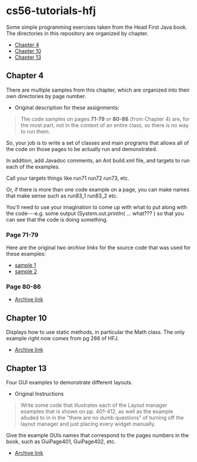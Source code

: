# cs56-tutorials-hfj

Some simple programming exercises taken from the Head First Java book. The directories in this repository are organized by chapter.

* [Chapter 4](https://github.com/UCSB-CS56-Conrad/cs56-tutorials-hfj#chapter-4)
* [Chapter 10](https://github.com/UCSB-CS56-Conrad/cs56-tutorials-hfj#chapter-10)
* [Chapter 13](https://github.com/UCSB-CS56-Conrad/cs56-tutorials-hfj#chapter-13)

## Chapter 4

There are multiple samples from this chapter, which are organized into their own directories by page number.

* Original description for these assignments:

> The code samples on pages **71-79** or **80-86** (from Chapter 4) are, for the most part, not in the context of an entire class, so there is no way to run them.
>
So, your job is to write a set of classes and main programs that allows all of the code on those pages to be actually run and demonstrated. 
>
In addition, add Javadoc comments, an Ant build.xml file, and targets to run each of the examples.
>
Call your targets things like run71 run72 run73, etc. 
>
Or, if there is more than one code example on a page, you can make names that make sense such as run83_1 run83_2 etc.
>
You'll need to use your imagination to come up with what to put along with the code---e.g. some output (System.out.println( ... what??? ) so that you can see that the code is doing something.

### Page 71-79 

Here are the original two *archive links* for the source code that was used for these examples:

* [sample 1](https://foo.cs.ucsb.edu/cs56/issues/0000204/)
* [sample 2](https://foo.cs.ucsb.edu/cs56/issues/0000209/)

### Page 80-86

* [Archive link](https://foo.cs.ucsb.edu/cs56/issues/0000244/)

## Chapter 10

Displays how to use static methods, in particular the Math class. The only example right now comes from pg 286 of HFJ.

* [Archive link](https://foo.cs.ucsb.edu/cs56/issues/0000138/)

## Chapter 13

Four GUI examples to demonstrate different layouts.

* Original Instructions

> Write some code that illustrates each of the Layout manager examples that is shown on pp. 401-412, as well as the example alluded to in in the "there are no dumb questions" of turning off the layout manager and just placing every widget manually. 
>
Give the example GUIs names that correspond to the pages numbers in the book, such as GuiPage401, GuiPage402, etc.

* [Archive link](https://foo.cs.ucsb.edu/cs56/issues/0000074/)